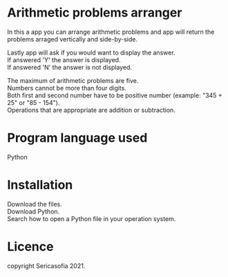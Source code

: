# Arithmetic problems arranger 

In this a app you can arrange arithmetic problems and app will return the problems arraged vertically and side-by-side.

Lastly app will ask if you would want to display the answer.  
If answered 'Y' the answer is displayed.  
If answered 'N' the answer is not displayed.  

The maximum of arithmetic problems are five.  
Numbers cannot be more than four digits.  
Both first and second number have to be positive number (example: "345 + 25" or "85 - 154").  
Operations that are appropriate are addition or subtraction.  

# Program language used  

Python  

# Installation  

Download the files.  
Download Python.  
Search how to open a Python file in your operation system.  

# Licence  

copyright Sericasofia 2021.  
